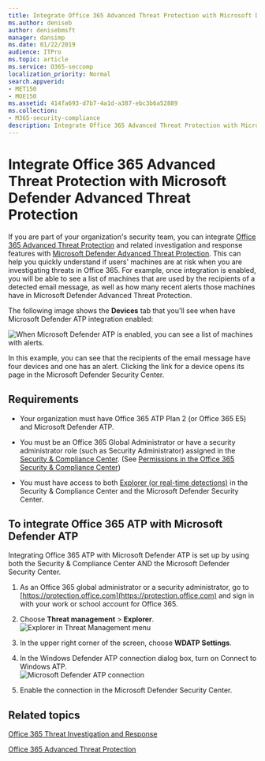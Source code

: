 ```yaml
---
title: Integrate Office 365 Advanced Threat Protection with Microsoft Defender Advanced Threat Protection
ms.author: deniseb
author: denisebmsft
manager: dansimp
ms.date: 01/22/2019
audience: ITPro
ms.topic: article
ms.service: O365-seccomp
localization_priority: Normal
search.appverid:
- MET150
- MOE150
ms.assetid: 414fa693-d7b7-4a1d-a387-ebc3b6a52889
ms.collection: 
- M365-security-compliance
description: Integrate Office 365 Advanced Threat Protection with Microsoft Defender Advanced Threat Protection to see more detailed threat management information.
---
```


# Integrate Office 365 Advanced Threat Protection with Microsoft Defender Advanced Threat Protection

If you are part of your organization's security team, you can integrate [Office 365 Advanced Threat Protection](office-365-atp.md) and related investigation and response features with [Microsoft Defender Advanced Threat Protection](https://docs.microsoft.com/windows/security/threat-protection/microsoft-defender-atp/microsoft-defender-advanced-threat-protection). This can help you quickly understand if users' machines are at risk when you are investigating threats in Office 365. For example, once integration is enabled, you will be able to see a list of machines that are used by the recipients of a detected email message, as well as how many recent alerts those machines have in Microsoft Defender Advanced Threat Protection.
  
The following image shows the **Devices** tab that you'll see when have Microsoft Defender ATP integration enabled:
  
![When Microsoft Defender ATP is enabled, you can see a list of machines with alerts.](media/fec928ea-8f0c-44d7-80b9-a2e0a8cd4e89.PNG)
  
In this example, you can see that the recipients of the email message have four devices and one has an alert. Clicking the link for a device opens its page in the Microsoft Defender Security Center.
  
## Requirements

- Your organization must have Office 365 ATP Plan 2 (or Office 365 E5) and Microsoft Defender ATP.
    
- You must be an Office 365 Global Administrator or have a security administrator role (such as Security Administrator) assigned in the [Security &amp; Compliance Center](https://protection.office.com). (See [Permissions in the Office 365 Security &amp; Compliance Center](permissions-in-the-security-and-compliance-center.md))
    
- You must have access to both [Explorer (or real-time detections)](threat-explorer.md) in the Security & Compliance Center and the Microsoft Defender Security Center.
    
## To integrate Office 365 ATP with Microsoft Defender ATP

Integrating Office 365 ATP with Microsoft Defender ATP is set up by using both the Security & Compliance Center AND the Microsoft Defender Security Center.
  
1. As an Office 365 global administrator or a security administrator, go to [https://protection.office.com](https://protection.office.com) and sign in with your work or school account for Office 365.
    
2. Choose **Threat management** \> **Explorer**.<br>![Explorer in Threat Management menu](media/ThreatMgmt-Explorer-nav.png)<br>
    
3. In the upper right corner of the screen, choose **WDATP Settings**.
    
4. In the Windows Defender ATP connection dialog box, turn on Connect to Windows ATP.<br>![Microsoft Defender ATP connection](media/Explorer-WDATPConnection-dialog.png)<br>
    
5. Enable the connection in the Microsoft Defender Security Center.

  
## Related topics

[Office 365 Threat Investigation and Response](office-365-ti.md)
  
[Office 365 Advanced Threat Protection](office-365-atp.md)
  

